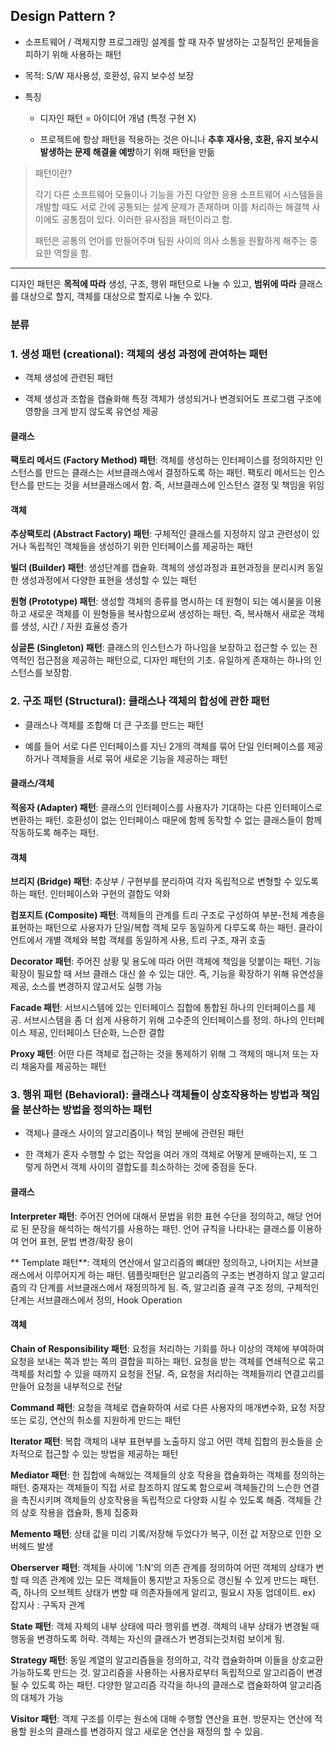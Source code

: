  ## Design Pattern ?
  
  - 소프트웨어 / 객체지향 프로그래밍 설계를 할 때 자주 발생하는 고질적인 문제들을 피하기 위해 사용하는 패턴
  
  - 목적: S/W 재사용성, 호환성, 유지 보수성 보장
  
  - 특징
     
     - 디자인 패턴 = 아이디어 개념 (특정 구현 X)
     
     - 프로젝트에 항상 패턴을 적용하는 것은 아니나 **추후 재사용, 호환, 유지 보수시 발생하는 문제 해결을 예방**하기 위해 패턴을 만듦
  
  > 패턴이란?   
  >
  >  각기 다른 소프트웨어 모듈이나 기능을 가진 다양한 응용 소프트웨어 시스템들을 개발할 때도 
     서로 간에 공통되는 설계 문제가 존재하며 이를 처리하는 해결책 사이에도 공통점이 있다. 이러한 유사점을 패턴이라고 함.
  >
  >  패턴은 공통의 언어를 만들어주며 팀원 사이의 의사 소통을 원활하게 해주는 중요한 역할을 함.

- - - 


디자인 패턴은 **목적에 따라** 생성, 구조, 행위 패턴으로 나눌 수 있고, **범위에 따라** 클래스를 대상으로 할지, 객체를 대상으로 할지로 나눌 수 있다.

### 분류

### 1. 생성 패턴 (creational): 객체의 생성 과정에 관여하는 패턴

 - 객체 생성에 관련된 패턴
 
 - 객체 생성과 조합을 캡슐화해 특정 객체가 생성되거나 변경되어도 프로그램 구조에 영향을 크게 받지 않도록 유연성 제공
 
 #### 클래스
  
   **팩토리 메서드 (Factory Method) 패턴**: 객체를 생성하는 인터페이스를 정의하지만 인스턴스를 만드는 클래스는 서브클래스에서 결정하도록 하는 패턴.
    팩토리 메서드는 인스턴스를 만드는 것을 서브클래스에서 함. 즉, 서브클래스에 인스턴스 결정 및 책임을 위임
    
 #### 객체
 
   **추상팩토리 (Abstract Factory) 패턴**: 구체적인 클래스를 지정하지 않고 관련성이 있거나 독립적인 객체들을 생성하기 위한 인터페이스를 제공하는 패턴
   
   **빌더 (Builder) 패턴**: 생성단계를 캡슐화. 객체의 생성과정과 표현과정을 분리시켜 동일한 생성과정에서 다양한 표현을 생성할 수 있는 패턴
   
   **원형 (Prototype) 패턴**: 생성할 객체의 종류를 명시하는 데 원형이 되는 예시물을 이용하고 새로운 객체를 이 원형들을 복사함으로써 생성하는 패턴. 즉, 복사해서 새로운 객체를 생성, 시간 / 자원 효율성 증가
   
   **싱글톤 (Singleton) 패턴**: 클래스의 인스턴스가 하나임을 보장하고 접근할 수 있는 전역적인 접근점을 제공하는 패턴으로, 디자인 패턴의 기초. 유일하게 존재하는 하나의 인스턴스를 보장함.

### 2. 구조 패턴 (Structural): 클래스나 객체의 합성에 관한 패턴

  - 클래스나 객체를 조합해 더 큰 구조를 만드는 패턴
  
  - 예를 들어 서로 다른 인터페이스를 지닌 2개의 객체를 묶어 단일 인터페이스를 제공하거나 객체들을 서로 묶어 새로운 기능을 제공하는 패턴
  
 #### 클래스/객체
 
   **적응자 (Adapter) 패턴**: 클래스의 인터페이스를 사용자가 기대하는 다른 인터페이스로 변환하는 패턴. 호환성이 없는 인터페이스 때문에 
   함께 동작할 수 없는 클래스들이 함께 작동하도록 해주는 패턴.
   
 #### 객체
 
   **브리지 (Bridge) 패턴**: 추상부 / 구현부를 분리하여 각자 독립적으로 변형할 수 있도록 하는 패턴. 인터페이스와 구현의 결합도 약화
   
   **컴포지트 (Composite) 패턴**: 객체들의 관계를 트리 구조로 구성하여 부분-전체 계층을 표현하는 패턴으로 사용자가 단일/복합 객체 모두
   동일하게 다루도록 하는 패턴. 클라이언트에서 개별 객체와 복합 객체를 동일하게 사용, 트리 구조, 재귀 호출
   
   **Decorator 패턴**: 주어진 상황 및 용도에 따라 어떤 객체에 책임을 덧붙이는 패턴. 기능 확장이 필요할 때 서브 클래스 대신 쓸 수 있는 대안.
   즉, 기능을 확장하기 위해 유연성을 제공, 소스를 변경하지 않고서도 실행 가능
   
   **Facade 패턴**: 서브시스템에 있는 인터페이스 집합에 통합된 하나의 인터페이스를 제공. 서브시스템을 좀 더 쉽게 사용하기 위해 고수준의 인터페이스를 정의.
   하나의 인터페이스 제공, 인터페이스 단순화, 느슨한 결합
   
   **Proxy 패턴**: 어떤 다른 객체로 접근하는 것을 통제하기 위해 그 객체의 매니저 또는 자리 채움자를 제공하는 패턴
   
### 3. 행위 패턴 (Behavioral): 클래스나 객체들이 상호작용하는 방법과 책임을 분산하는 방법을 정의하는 패턴

  - 객체나 클래스 사이의 알고리즘이나 책임 분배에 관련된 패턴
  
  - 한 객체가 혼자 수행할 수 없는 작업을 여러 개의 객체로 어떻게 분배하는지, 또 그렇게 하면서 객체 사이의 결합도를 최소하하는 것에 중점을 둔다.
  
 #### 클래스
 
   **Interpreter 패턴**: 주어진 언어에 대해서 문법을 위한 표현 수단을 정의하고, 해당 언어로 된 문장을 해석하는 해석기를 사용하는 패턴.
   언어 규칙을 나타내는 클래스를 이용하여 언어 표현, 문법 변경/확장 용이
   
   ** Template 패턴**: 객체의 연산에서 알고리즘의 뼈대만 정의하고, 나머지는 서브클래스에서 이루어지게 하는 패턴. 템플릿패턴은 알고리즘의 구조는
   변경하지 않고 알고리즘의 각 단계를 서브클래스에서 재정의하게 됨. 즉, 알고리즘 골격 구조 정의, 구체적인 단계는 서브클래스에서 정의, Hook Operation
   
 #### 객체
 
   **Chain of Responsibility 패턴**: 요청을 처리하는 기회를 하나 이상의 객체에 부여하여 요청을 보내는 쪽과 받는 쪽의 결합을 피하는 패턴.
   요청을 받는 객체를 연쇄적으로 묶고 객체를 처리할 수 있을 때까지 요청을 전달. 즉, 요청을 처리하는 객체들끼리 연결고리를 만들어 요청을 내부적으로 전달
   
   **Command 패턴**: 요청을 객체로 캡슐화하여 서로 다른 사용자의 매개변수화, 요청 저장 또는 로깅, 연산의 취소를 지원하게 만드는 패턴
   
   **Iterator 패턴**: 복합 객체의 내부 표현부를 노출하지 않고 어떤 객체 집합의 원소들을 순차적으로 접근할 수 있는 방법을 제공하는 패턴
   
   **Mediator 패턴**: 한 집합에 속해있는 객체들의 상호 작용을 캡슐화하는 객체를 정의하는 패턴. 중재자는 객체들이 직접 서로 참조하지 않도록 함으로써
   객체들간의 느슨한 연결을 촉진시키며 객체들의 상호작용을 독립적으로 다양화 시킬 수 있도록 해줌.
   객체들 간의 상호 작용을 캡슐화, 통제 집중화
   
   **Memento 패턴**: 상태 값을 미리 기록/저장해 두었다가 복구, 이전 값 저장으로 인한 오버헤드 발생
   
   **Oberserver 패턴**: 객체들 사이에 '1:N'의 의존 관계를 정의하여 어떤 객체의 상태가 변할 때 의존 관계에 있는 모든 객체들이 통지받고
   자동으로 갱신될 수 있게 만드는 패턴. 즉, 하나의 오브젝트 상태가 변할 때 의존자들에게 알리고, 필요시 자동 업데이트. 
   ex) 잡지사 : 구독자 관계 
   
   **State 패턴**: 객체 자체의 내부 상태에 따라 행위를 변경. 객체의 내부 상태가 변경될 때 행동을 변경하도록 허락. 
   객체는 자신의 클래스가 변경되는것처럼 보이게 됨.
   
   **Strategy 패턴**: 동일 계열의 알고리즘들을 정의하고, 각각 캡슐화하며 이들을 상호교환 가능하도록 만드는 것. 알고리즘을 사용하는 사용자로부터
   독립적으로 알고리즘이 변경될 수 있도록 하는 패턴. 다양한 알고리즘 각각을 하나의 클래스로 캡슐화하여 알고리즘의 대체가 가능
   
   **Visitor 패턴**: 객체 구조를 이루는 원소에 대해 수행할 연산을 표현. 방문자는 연산에 적용할 원소의 클래스를 변경하지 않고 새로운 연산을
   재정의 할 수 있음.
